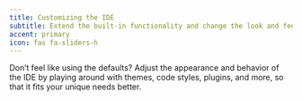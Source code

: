 ```yaml
---
title: Customizing the IDE
subtitle: Extend the built-in functionality and change the look and feel
accent: primary
icon: fas fa-sliders-h
---
```


Don’t feel like using the defaults? Adjust the appearance and behavior of the IDE by playing around with themes, code styles, plugins, and more, so that it fits your unique needs better.
